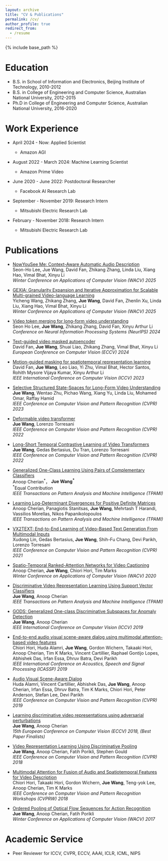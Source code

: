 ```yaml
---
layout: archive
title: "CV & Publications"
permalink: /cv/
author_profile: true
redirect_from:
  - /resume
---
```


{% include base_path %}

Education
======
* B.S. in School of Information and Electronics, Beijing Institute of Technology, 2010-2012
* B.S. in College of Engineering and Computer Science, Australian National University, 2012-2015
* Ph.D in College of Engineering and Computer Science, Australian National University, 2016-2020

Work Experience
======
* April 2024 - Now: Applied Scientist
  * Amazon AGI

* August 2022 - March 2024: Machine Learning Scientist
  * Amazon Prime Video

* June 2020 - June 2022: Postdoctoral Researcher
  * Facebook AI Research Lab

* September - November 2019: Research Intern
  * Mitsubishi Electric Research Lab

* February - November 2018: Research Intern
  * Mitsubishi Electric Research Lab

Publications
======  
* [NowYouSee Me: Context-Aware Automatic Audio Description](https://arxiv.org/pdf/2412.10002)<br/>
  Seon-Ho Lee, Jue Wang, David Fan, Zhikang Zhang, Linda Liu, Xiang Hao, Vimal Bhat, Xinyu Li<br/>
  *Winter Conference on Applications of Computer Vision (WACV) 2025*

* [GEXIA: Granularity Expansion and Iterative Approximation for Scalable Multi-grained Video-language Learning](https://arxiv.org/pdf/2412.07704)<br/>
  Yicheng Wang, Zhikang Zhang, **Jue Wang**, David Fan, Zhenlin Xu, Linda Liu, Xiang Hao, Vimal Bhat, Xinyu Li<br/>
  *Winter Conference on Applications of Computer Vision (WACV) 2025*

* [Video token merging for long-form video understanding](https://arxiv.org/pdf/2410.23782)<br/>
  Seon Ho Lee, **Jue Wang**, Zhikang Zhang, David Fan, Xinyu Arthur Li<br/>
  *Conference on Neural Information Processing Systems (NeurIPS) 2024*

* [Text-guided video masked autoencoder](https://arxiv.org/pdf/2408.00759)<br/>
  David Fan, **Jue Wang**, Shuai Liao, Zhikang Zhang, Vimal Bhat, Xinyu Li  
  *European Conference on Computer Vision (ECCV) 2024*

* [Motion-guided masking for spatiotemporal representation learning](https://openaccess.thecvf.com/content/ICCV2023/papers/Fan_Motion-Guided_Masking_for_Spatiotemporal_Representation_Learning_ICCV_2023_paper.pdf)<br/>
  David Fan, **Jue Wang**, Leo Liao, Yi Zhu, Vimal Bhat, Hector Santos, Rohith Mysore Vijaya Kumar, Xinyu Arthur Li     
  *IEEE International Conference on Computer Vision (ICCV) 2023*

* [Selective Structured State-Spaces for Long-Form Video Understanding](https://arxiv.org/pdf/2303.14526.pdf)<br/>
  **Jue Wang**, Wentao Zhu, Pichao Wang, Xiang Yu, Linda Liu, Mohamed Omar, Raffay Hamid     
  *IEEE Conference on Computer Vision and Pattern Recognition (CVPR) 2023*

* [Deformable video transformer](https://openaccess.thecvf.com/content/CVPR2022/papers/Wang_Deformable_Video_Transformer_CVPR_2022_paper.pdf)<br/>
  **Jue Wang**, Lorenzo Torresani      
  *IEEE Conference on Computer Vision and Pattern Recognition (CVPR) 2022*

* [Long-Short Temporal Contrastive Learning of Video Transformers](https://openaccess.thecvf.com/content/CVPR2022/papers/Wang_Long-Short_Temporal_Contrastive_Learning_of_Video_Transformers_CVPR_2022_paper.pdf)<br/>
  **Jue Wang**, Gedas Bertasius, Du Tran, Lorenzo Torresani      
  *IEEE Conference on Computer Vision and Pattern Recognition (CVPR) 2022*

* [Generalized One-Class Learning Using Pairs of Complementary Classifiers](https://ieeexplore.ieee.org/document/9466440)<br/>
  Anoop Cherian<sup>\*</sup>， **Jue Wang<sup>\*</sup>**<br/>
  <sup>\*</sup>Equal Contribution<br/>
  *IEEE Transactions on Pattern Analysis and Machine Intelligence (TPAMI)*
 
* [Learning Log-Determinant Divergences for Positive Definite Matrices](https://ieeexplore.ieee.org/stamp/stamp.jsp?arnumber=9405430)<br/>
  Anoop Cherian, Panagiotis Stanitsas, **Jue Wang**, Mehrtash T Harandi, Vassilios Morellas, Nikos Papanikolopoulos   
  *IEEE Transactions on Pattern Analysis and Machine Intelligence (TPAMI)*

* [VX2TEXT: End-to-End Learning of Video-Based Text Generation From Multimodal Inputs](https://arxiv.org/abs/2101.12059)<br/>
  Xudong Lin, Gedas Bertasius, **Jue Wang**, Shih-Fu Chang, Devi Parikh, Lorenzo Torresani      
  *IEEE Conference on Computer Vision and Pattern Recognition (CVPR) 2021*

* [Spatio-Temporal Ranked-Attention Networks for Video Captioning](http://openaccess.thecvf.com/content_WACV_2020/papers/Cherian_Spatio-Temporal_Ranked-Attention_Networks_for_Video_Captioning_WACV_2020_paper.pdf)<br/>
  Anoop Cherian, **Jue Wang**, Chiori Hori, Tim Marks      
  *Winter Conference on Applications of Computer Vision (WACV) 2020*

* [Discriminative Video Representation Learning Using Support Vector Classifiers](https://ieeexplore.ieee.org/stamp/stamp.jsp?arnumber=8812898)<br/>
  **Jue Wang**, Anoop Cherian      
  *IEEE Transactions on Pattern Analysis and Machine Intelligence (TPAMI)*

* [GODS: Generalized One-class Discriminative Subspaces for Anomaly Detection](https://openaccess.thecvf.com/content_ICCV_2019/papers/Wang_GODS_Generalized_One-Class_Discriminative_Subspaces_for_Anomaly_Detection_ICCV_2019_paper.pdf)<br/>
  **Jue Wang**, Anoop Cherian      
  *IEEE International Conference on Computer Vision (ICCV) 2019*

* [End-to-end audio visual scene-aware dialog using multimodal attention-based video features](https://ieeexplore.ieee.org/stamp/stamp.jsp?arnumber=8682583)     
  Chiori Hori, Huda Alamri, **Jue Wang**, Gordon Wichern, Takaaki Hori, Anoop Cherian, Tim K Marks, Vincent Cartillier, Raphael Gontijo Lopes, Abhishek Das, Irfan Essa, Dhruv Batra, Devi Parikh       
  *IEEE International Conference on Acoustics, Speech and Signal Processing (ICASSP) 2019*

* [Audio Visual Scene-Aware Dialog](http://openaccess.thecvf.com/content_CVPR_2019/papers/Alamri_Audio_Visual_Scene-Aware_Dialog_CVPR_2019_paper.pdf)      
  Huda Alamri, Vincent Cartillier, Abhishek Das, **Jue Wang**, Anoop Cherian, Irfan Essa, Dhruv Batra, Tim K Marks, Chiori Hori, Peter Anderson, Stefan Lee, Devi Parikh      
  *IEEE Conference on Computer Vision and Pattern Recognition (CVPR) 2019*

* [Learning discriminative video representations using adversarial perturbations](http://openaccess.thecvf.com/content_ECCV_2018/papers/Jue_Wang_Learning_Discriminative_Video_ECCV_2018_paper.pdf)     
  **Jue Wang**, Anoop Cherian    
  *15th European Conference on Computer Vision (ECCV) 2018, (Best Paper Finalists)*

* [Video Representation Learning Using Discriminative Pooling](http://openaccess.thecvf.com/content_cvpr_2018/papers/Wang_Video_Representation_Learning_CVPR_2018_paper.pdf)     
  **Jue Wang**, Anoop Cherian, Fatih Porikli, Stephen Gould    
  *IEEE Conference on Computer Vision and Pattern Recognition (CVPR) 2018*

* [Multimodal Attention for Fusion of Audio and Spatiotemporal Features for Video Description](http://openaccess.thecvf.com/content_cvpr_2018_workshops/papers/w49/Hori_Multimodal_Attention_for_CVPR_2018_paper.pdf)    
  Chiori Hori, Takaaki Hori, Gordon Wichern, **Jue Wang**, Teng-yok Lee, Anoop Cherian, Tim K Marks     
  *IEEE Conference on Computer Vision and Pattern Recognition Workshops (CVPRW) 2018*    

* [Ordered Pooling of Optical Flow Sequences for Action Recognition](https://arxiv.org/pdf/1701.03246.pdf)         
  **Jue Wang**, Anoop Cherian, Fatih Porikli    
  *Winter Conference on Applications of Computer Vision (WACV) 2017*      
 

Academic Service
======
* Peer Reviewer for ICCV, CVPR, ECCV, AAAI, ICLR, ICML, NIPS



